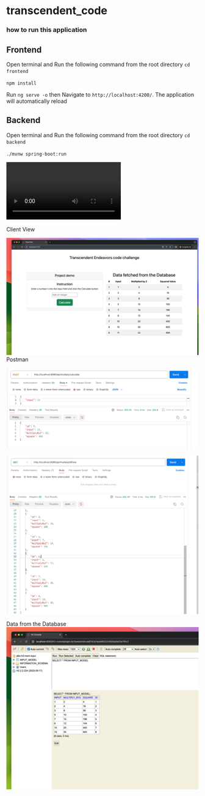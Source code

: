 # transcendent_code

### how to run this application

## Frontend 
Open terminal and Run the following command from the root directory
`cd frontend`

`npm install`

Run `ng serve -o`  then  Navigate to `http://localhost:4200/`. The application will automatically reload 



## Backend 
Open terminal and Run the following command from the root directory
`cd backend`

`./mvnw spring-boot:run`


<video controls src="demo.mov" title="Title"></video>

Client View

![alt text](11.png) 
Postman

![alt text](12.png)


![alt text](13.png) 

Data from the Database 
![alt text](14.png)
